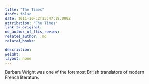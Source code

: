 ```yaml
---
title: "The Times"
draft: false
date: 2011-10-12T15:47:18.000Z
attribution: "The Times"
link_to_original:
nd_author_of_this_review:
related_author: .md
related_books:

description:
weight:
layout: none
---
```

Barbara Wright was one of the foremost British translators of modern French literature.

